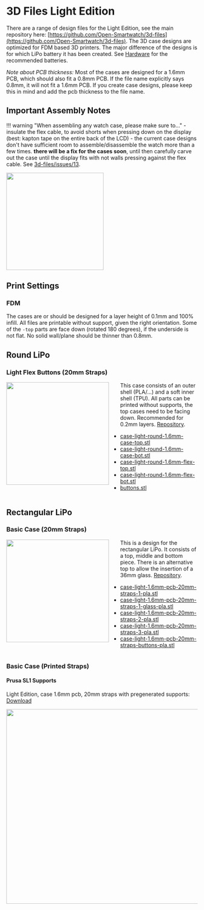 # 3D Files Light Edition

There are a range of design files for the Light Edition, see the main repository here:  [https://github.com/Open-Smartwatch/3d-files](https://github.com/Open-Smartwatch/3d-files).
The 3D case designs are optimized for FDM based 3D printers.
The major difference of the designs is for which LiPo battery it has been created.
See [Hardware](hardware.md) for the recommended batteries.

*Note about PCB thickness:* Most of the cases are designed for a 1.6mm PCB, which should also fit a 0.8mm PCB.
If the file name explicitly says 0.8mm, it will not fit a 1.6mm PCB. If you create case designs, please keep this in mind and add the pcb thickness to the file name.

## Important Assembly Notes

!!! warning "When assembling any watch case, please make sure to..."
    - insulate the flex cable, to avoid shorts when pressing down on the display (best: kapton tape on the entire back of the LCD)
    - the current case designs don't have sufficient room to assemble/disassemble the watch more than a few times. **there will be a fix for the cases soon**, until then carefully carve out the case until the display fits with not walls pressing against the flex cable. See [3d-files/issues/13](https://github.com/Open-Smartwatch/3d-files/issues/13).

<img src="/assets/screenshots/case-issue.png" width="256px" />

## Print Settings

### FDM

The cases are or should be designed for a layer height of 0.1mm and 100% infill. All files are printable without support, given the right orientation. Some of the `-top` parts are face down (rotated 180 degrees), if the underside is not flat. No solid wall/plane should be thinner than 0.8mm.

## Round LiPo

### Light Flex Buttons (20mm Straps)

<img src="/assets/3d-files/light-flex-buttons.png" width="270px" style="float:left; margin-right:30px"/>

This case consists of an outer shell (PLA/...) and a soft inner shell (TPU). All parts can be printed without supports, the top cases need to be facing down. Recommended for 0.2mm layers. [Repository](https://github.com/Open-Smartwatch/3d-files/tree/master/case-light-round-1.6mm-pcb-20mm-straps-flex-buttons).

 * [case-light-round-1.6mm-case-top.stl](https://github.com/Open-Smartwatch/3d-files/blob/master/case-light-round-1.6mm-pcb-20mm-straps-flex-buttons/case-light-round-1.6mm-case-top.stl)
 * [case-light-round-1.6mm-case-bot.stl](https://github.com/Open-Smartwatch/3d-files/blob/master/case-light-round-1.6mm-pcb-20mm-straps-flex-buttons/case-light-round-1.6mm-case-bot.stl)
 * [case-light-round-1.6mm-flex-top.stl](https://github.com/Open-Smartwatch/3d-files/blob/master/case-light-round-1.6mm-pcb-20mm-straps-flex-buttons/case-light-round-1.6mm-flex-top.stl)
 * [case-light-round-1.6mm-flex-bot.stl](https://github.com/Open-Smartwatch/3d-files/blob/master/case-light-round-1.6mm-pcb-20mm-straps-flex-buttons/case-light-round-1.6mm-flex-bot.stl)
 * [buttons.stl](https://github.com/Open-Smartwatch/3d-files/blob/master/case-light-round-1.6mm-pcb-20mm-straps-flex-buttons/buttons.stl)

<div style="clear: both; margin-bottom:20px"></div>


## Rectangular LiPo

### Basic Case (20mm Straps)

<img src="/assets/3d-files/light-rect.png" width="270px" style="float:left; margin-right:30px"/>

This is a design for the rectangular LiPo. It consists of a top, middle and bottom piece.
There is an alternative top to allow the insertion of a 36mm glass. [Repository](https://github.com/Open-Smartwatch/3d-files/tree/master/case-light-1.6mm-pcb-20mm-straps).

* [case-light-1.6mm-pcb-20mm-straps-1-pla.stl](https://github.com/Open-Smartwatch/3d-files/blob/master/case-light-1.6mm-pcb-20mm-straps/case-light-1.6mm-pcb-20mm-straps-1-pla.stl)
* [case-light-1.6mm-pcb-20mm-straps-1-glass-pla.stl](https://github.com/Open-Smartwatch/3d-files/blob/master/case-light-1.6mm-pcb-20mm-straps/case-light-1.6mm-pcb-20mm-straps-1-glass-pla.stl)
* [case-light-1.6mm-pcb-20mm-straps-2-pla.stl](https://github.com/Open-Smartwatch/3d-files/blob/master/case-light-1.6mm-pcb-20mm-straps/case-light-1.6mm-pcb-20mm-straps-2-pla.stl)
* [case-light-1.6mm-pcb-20mm-straps-3-pla.stl](https://github.com/Open-Smartwatch/3d-files/blob/master/case-light-1.6mm-pcb-20mm-straps/case-light-1.6mm-pcb-20mm-straps-3-pla.stl)
* [case-light-1.6mm-pcb-20mm-straps-buttons-pla.stl](https://github.com/Open-Smartwatch/3d-files/blob/master/case-light-1.6mm-pcb-20mm-straps/case-light-1.6mm-pcb-20mm-straps-buttons-pla.stl)

<div style="clear: both; margin-bottom:20px"></div>

### Basic Case (Printed Straps)

#### Prusa SL1 Supports

Light Edition, case 1.6mm pcb, 20mm straps with pregenerated supports: [Download](/assets/downloads/sla-case-v2.sl1)

<img src="/assets/screenshots/sla-case-v2.png" width="512px" />


